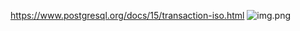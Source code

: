 https://www.postgresql.org/docs/15/transaction-iso.html
![img.png](projects/polytech_reps/db_2023/labs/1.4/problem_screen.pngreps/db_2023/labs/1.4/problem_screen.png)